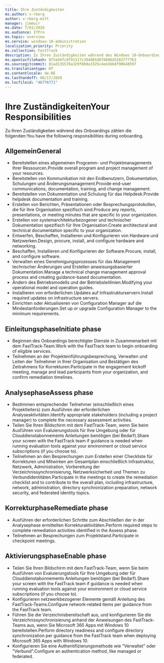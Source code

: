 ```yaml
---
title: Ihre Zuständigkeiten
ms.author: v-rberg
author: v-rberg-msft
manager: jimmuir
ms.date: 7/01/2020
ms.audience: ITPro
ms.topic: overview
ms.service: windows-10-administration
localization_priority: Priority
ms.collection: FastTrack
description: Zu Ihren Zuständigkeiten während des Windows 10-Onboardings zählen die folgenden.
ms.openlocfilehash: 8f5a94fc9f91317c394085d8f0606d5282f77763
ms.sourcegitcommit: 81ad135578a329f8b0a3325c4e43bb8f90648597
ms.translationtype: HT
ms.contentlocale: de-DE
ms.lasthandoff: 08/17/2020
ms.locfileid: "46776771"
---
```

# <a name="your-responsibilities"></a><span data-ttu-id="b1db3-103">Ihre Zuständigkeiten</span><span class="sxs-lookup"><span data-stu-id="b1db3-103">Your Responsibilities</span></span>

<span data-ttu-id="b1db3-104">Zu Ihren Zuständigkeiten während des Onboardings zählen die folgenden:</span><span class="sxs-lookup"><span data-stu-id="b1db3-104">You have the following responsibilities during onboarding.</span></span>

## <a name="general"></a><span data-ttu-id="b1db3-105">Allgemein</span><span class="sxs-lookup"><span data-stu-id="b1db3-105">General</span></span>

- <span data-ttu-id="b1db3-106">Bereitstellen eines allgemeinen Programm- und Projektmanagements Ihrer Ressourcen.</span><span class="sxs-lookup"><span data-stu-id="b1db3-106">Provide overall program and project management of your resources.</span></span>
- <span data-ttu-id="b1db3-107">Bereitstellen von Kommunikation mit den Endbenutzern, Dokumentation, Schulungen und Änderungsmanagement.</span><span class="sxs-lookup"><span data-stu-id="b1db3-107">Provide end-user communications, documentation, training, and change management.</span></span>
- <span data-ttu-id="b1db3-108">Bereitstellen von Dokumentation und Schulung für das Helpdesk.</span><span class="sxs-lookup"><span data-stu-id="b1db3-108">Provide helpdesk documentation and training.</span></span>
- <span data-ttu-id="b1db3-109">Erstellen von Berichten, Präsentationen oder Besprechungsprotokollen, die für Ihre Organisation spezifisch sind.</span><span class="sxs-lookup"><span data-stu-id="b1db3-109">Produce any reports, presentations, or meeting minutes that are specific to your organization.</span></span>
- <span data-ttu-id="b1db3-110">Erstellen von systemarchitekturbezogener und technischer Dokumentation spezifisch für Ihre Organisation.</span><span class="sxs-lookup"><span data-stu-id="b1db3-110">Create architectural and technical documentation specific to your organization.</span></span>
- <span data-ttu-id="b1db3-111">Entwerfen, Beschaffen, Installieren und Konfigurieren von Hardware und Netzwerken.</span><span class="sxs-lookup"><span data-stu-id="b1db3-111">Design, procure, install, and configure hardware and networking.</span></span>
- <span data-ttu-id="b1db3-112">Beschaffen, Installieren und Konfigurieren der Software.</span><span class="sxs-lookup"><span data-stu-id="b1db3-112">Procure, install, and configure software.</span></span>
- <span data-ttu-id="b1db3-113">Verwalten eines Genehmigungsprozesses für das Management technischer Änderungen und Erstellen anweisungsbasierter Dokumentation.</span><span class="sxs-lookup"><span data-stu-id="b1db3-113">Manage a technical change management approval process and creating guidance-based documentation.</span></span>
- <span data-ttu-id="b1db3-114">Ändern des Betriebsmodells und der Betriebsleitlinien.</span><span class="sxs-lookup"><span data-stu-id="b1db3-114">Modifying your operational model and operation guides.</span></span>
- <span data-ttu-id="b1db3-115">Installieren von erforderlichen Updates auf Infrastrukturservern.</span><span class="sxs-lookup"><span data-stu-id="b1db3-115">Install required updates on infrastructure servers.</span></span>
- <span data-ttu-id="b1db3-116">Einrichten oder Aktualisieren von Configuration Manager auf die Mindestanforderungen.</span><span class="sxs-lookup"><span data-stu-id="b1db3-116">Set up or upgrade Configuration Manager to the minimum requirements.</span></span>

## <a name="initiate-phase"></a><span data-ttu-id="b1db3-117">Einleitungsphase</span><span class="sxs-lookup"><span data-stu-id="b1db3-117">Initiate phase</span></span>

- <span data-ttu-id="b1db3-118">Beginnen des Onboardings berechtigter Dienste in Zusammenarbeit mit dem FastTrack-Team.</span><span class="sxs-lookup"><span data-stu-id="b1db3-118">Work with the FastTrack team to begin onboarding of eligible services.</span></span>
- <span data-ttu-id="b1db3-119">Teilnehmen an der Projekteinführungsbesprechung, Verwalten und Leiten der Teilnehmer in Ihrer Organisation und Bestätigen des Zeitrahmens für Korrekturen.</span><span class="sxs-lookup"><span data-stu-id="b1db3-119">Participate in the engagement kickoff meeting, manage and lead participants from your organization, and confirm remediation timelines.</span></span>

## <a name="assess-phase"></a><span data-ttu-id="b1db3-120">Analysephase</span><span class="sxs-lookup"><span data-stu-id="b1db3-120">Assess phase</span></span>

- <span data-ttu-id="b1db3-121">Bestimmen entsprechender Teilnehmer (einschließlich eines Projektleiters) zum Ausführen der erforderlichen Analyseaktivitäten.</span><span class="sxs-lookup"><span data-stu-id="b1db3-121">Identify appropriate stakeholders (including a project manager) to complete the necessary assessment activities.</span></span>
- <span data-ttu-id="b1db3-122">Teilen Sie Ihren Bildschirm mit dem FastTrack-Team, wenn Sie beim Ausführen von Evaluierungstools für Ihre Umgebung oder für Clouddienstabonnements Anleitungen benötigen (bei Bedarf).</span><span class="sxs-lookup"><span data-stu-id="b1db3-122">Share your screen with the FastTrack team if guidance is needed when running evaluation tools against your environment or cloud service subscriptions (if you choose to).</span></span>
- <span data-ttu-id="b1db3-123">Teilnehmen an den Besprechungen zum Erstellen einer Checkliste für Korrekturen und Mitwirken am Gesamtplan einschließlich Infrastruktur, Netzwerk, Administration, Vorbereitung der Verzeichnissynchronisierung, Netzwerksicherheit und Themen zu Verbundidentitäten.</span><span class="sxs-lookup"><span data-stu-id="b1db3-123">Participate in the meetings to create the remediation checklist and to contribute to the overall plan, including infrastructure, network, administration, directory synchronization preparation, network security, and federated identity topics.</span></span>

## <a name="remediate-phase"></a><span data-ttu-id="b1db3-124">Korrekturphase</span><span class="sxs-lookup"><span data-stu-id="b1db3-124">Remediate phase</span></span>

- <span data-ttu-id="b1db3-125">Ausführen der erforderlichen Schritte zum Abschließen der in der Analysephase ermittelten Korrekturaktivitäten.</span><span class="sxs-lookup"><span data-stu-id="b1db3-125">Perform required steps to complete remediation activities identified in the Assess phase.</span></span>
- <span data-ttu-id="b1db3-126">Teilnehmen an Besprechungen zum Projektstand.</span><span class="sxs-lookup"><span data-stu-id="b1db3-126">Participate in checkpoint meetings.</span></span>

## <a name="enable-phase"></a><span data-ttu-id="b1db3-127">Aktivierungsphase</span><span class="sxs-lookup"><span data-stu-id="b1db3-127">Enable phase</span></span>

- <span data-ttu-id="b1db3-128">Teilen Sie Ihren Bildschirm mit dem FastTrack-Team, wenn Sie beim Ausführen von Evaluierungstools für Ihre Umgebung oder für Clouddienstabonnements Anleitungen benötigen (bei Bedarf).</span><span class="sxs-lookup"><span data-stu-id="b1db3-128">Share your screen with the FastTrack team if guidance is needed when running evaluation tools against your environment or cloud service subscriptions (if you choose to).</span></span>
- <span data-ttu-id="b1db3-129">Konfigurieren netzwerkbezogener Elemente gemäß Anleitung des FastTrack-Teams.</span><span class="sxs-lookup"><span data-stu-id="b1db3-129">Configure network-related items per guidance from the FastTrack team.</span></span>
- <span data-ttu-id="b1db3-130">Führen Sie die Verzeichnisbereitschaft aus, und konfigurieren Sie die Verzeichnissynchronisierung anhand der Anweisungen des FastTrack-Teams aus, wenn Sie Microsoft 365 Apps mit Windows 10 bereitstellen.</span><span class="sxs-lookup"><span data-stu-id="b1db3-130">Perform directory readiness and configure directory synchronization per guidance from the FastTrack team when deploying Microsoft 365 Apps with Windows 10.</span></span>
- <span data-ttu-id="b1db3-131">Konfigurieren Sie eine Authentifizierungsmethode wie "Verwaltet" oder "Verbund".</span><span class="sxs-lookup"><span data-stu-id="b1db3-131">Configure an authentication method, like managed or federated.</span></span>

